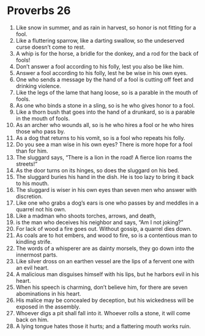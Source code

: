 ﻿
# Proverbs 26
1. Like snow in summer, and as rain in harvest, so honor is not fitting for a fool. 
2. Like a fluttering sparrow, like a darting swallow, so the undeserved curse doesn’t come to rest. 
3. A whip is for the horse, a bridle for the donkey, and a rod for the back of fools! 
4. Don’t answer a fool according to his folly, lest you also be like him. 
5. Answer a fool according to his folly, lest he be wise in his own eyes. 
6. One who sends a message by the hand of a fool is cutting off feet and drinking violence. 
7. Like the legs of the lame that hang loose, so is a parable in the mouth of fools. 
8. As one who binds a stone in a sling, so is he who gives honor to a fool. 
9. Like a thorn bush that goes into the hand of a drunkard, so is a parable in the mouth of fools. 
10. As an archer who wounds all, so is he who hires a fool or he who hires those who pass by. 
11. As a dog that returns to his vomit, so is a fool who repeats his folly. 
12. Do you see a man wise in his own eyes? There is more hope for a fool than for him. 
13. The sluggard says, “There is a lion in the road! A fierce lion roams the streets!” 
14. As the door turns on its hinges, so does the sluggard on his bed. 
15. The sluggard buries his hand in the dish. He is too lazy to bring it back to his mouth. 
16. The sluggard is wiser in his own eyes than seven men who answer with discretion. 
17. Like one who grabs a dog’s ears is one who passes by and meddles in a quarrel not his own. 
18. Like a madman who shoots torches, arrows, and death, 
19. is the man who deceives his neighbor and says, “Am I not joking?” 
20. For lack of wood a fire goes out. Without gossip, a quarrel dies down. 
21. As coals are to hot embers, and wood to fire, so is a contentious man to kindling strife. 
22. The words of a whisperer are as dainty morsels, they go down into the innermost parts. 
23. Like silver dross on an earthen vessel are the lips of a fervent one with an evil heart. 
24. A malicious man disguises himself with his lips, but he harbors evil in his heart. 
25. When his speech is charming, don’t believe him, for there are seven abominations in his heart. 
26. His malice may be concealed by deception, but his wickedness will be exposed in the assembly. 
27. Whoever digs a pit shall fall into it. Whoever rolls a stone, it will come back on him. 
28. A lying tongue hates those it hurts; and a flattering mouth works ruin. 
